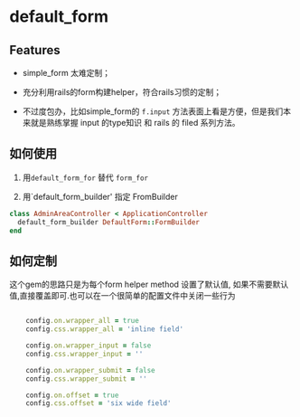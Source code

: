 # default_form

## Features

* simple_form 太难定制；

* 充分利用rails的form构建helper，符合rails习惯的定制；

* 不过度包办，比如simple_form的 `f.input` 方法表面上看是方便，但是我们本来就是熟练掌握 input 的type知识 和 rails 的 filed 系列方法。

## 如何使用

1. 用`default_form_for` 替代 `form_for`

2. 用`default_form_builder' 指定 FromBuilder

```ruby
class AdminAreaController < ApplicationController
  default_form_builder DefaultForm::FormBuilder
end
```

## 如何定制

这个gem的思路只是为每个form helper method 设置了默认值, 如果不需要默认值,直接覆盖即可.也可以在一个很简单的配置文件中关闭一些行为

```ruby

    config.on.wrapper_all = true
    config.css.wrapper_all = 'inline field'

    config.on.wrapper_input = false
    config.css.wrapper_input = ''

    config.on.wrapper_submit = false
    config.css.wrapper_submit = ''

    config.on.offset = true
    config.css.offset = 'six wide field'

```

